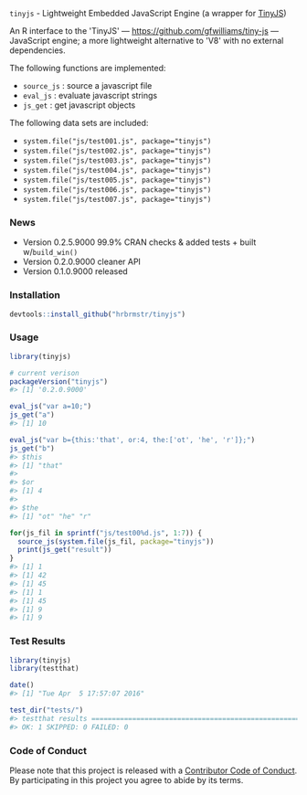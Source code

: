 <!-- README.md is generated from README.Rmd. Please edit that file -->
`tinyjs` - Lightweight Embedded JavaScript Engine (a wrapper for [TinyJS](https://github.com/gfwilliams/tiny-js))

An R interface to the 'TinyJS' — <https://github.com/gfwilliams/tiny-js> — JavaScript engine; a more lightweight alternative to 'V8' with no external dependencies.

The following functions are implemented:

-   `source_js` : source a javascript file
-   `eval_js` : evaluate javascript strings
-   `js_get` : get javascript objects

The following data sets are included:

-   `system.file("js/test001.js", package="tinyjs")`
-   `system.file("js/test002.js", package="tinyjs")`
-   `system.file("js/test003.js", package="tinyjs")`
-   `system.file("js/test004.js", package="tinyjs")`
-   `system.file("js/test005.js", package="tinyjs")`
-   `system.file("js/test006.js", package="tinyjs")`
-   `system.file("js/test007.js", package="tinyjs")`

### News

-   Version 0.2.5.9000 99.9% CRAN checks & added tests + built w/`build_win()`
-   Version 0.2.0.9000 cleaner API
-   Version 0.1.0.9000 released

### Installation

``` r
devtools::install_github("hrbrmstr/tinyjs")
```

### Usage

``` r
library(tinyjs)

# current verison
packageVersion("tinyjs")
#> [1] '0.2.0.9000'

eval_js("var a=10;")
js_get("a")
#> [1] 10

eval_js("var b={this:'that', or:4, the:['ot', 'he', 'r']};")
js_get("b")
#> $this
#> [1] "that"
#> 
#> $or
#> [1] 4
#> 
#> $the
#> [1] "ot" "he" "r"

for(js_fil in sprintf("js/test00%d.js", 1:7)) {
  source_js(system.file(js_fil, package="tinyjs"))
  print(js_get("result"))
}
#> [1] 1
#> [1] 42
#> [1] 45
#> [1] 1
#> [1] 45
#> [1] 9
#> [1] 9
```

### Test Results

``` r
library(tinyjs)
library(testthat)

date()
#> [1] "Tue Apr  5 17:57:07 2016"

test_dir("tests/")
#> testthat results ========================================================================================================
#> OK: 1 SKIPPED: 0 FAILED: 0
```

### Code of Conduct

Please note that this project is released with a [Contributor Code of Conduct](CONDUCT.md). By participating in this project you agree to abide by its terms.
